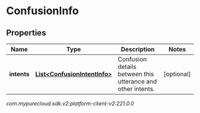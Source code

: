 # ConfusionInfo


## Properties

| Name | Type | Description | Notes |
| ------------ | ------------- | ------------- | ------------- |
| **intents** | [**List&lt;ConfusionIntentInfo&gt;**](ConfusionIntentInfo) | Confusion details between this utterance and other intents. |  [optional] |




_com.mypurecloud.sdk.v2:platform-client-v2:221.0.0_
